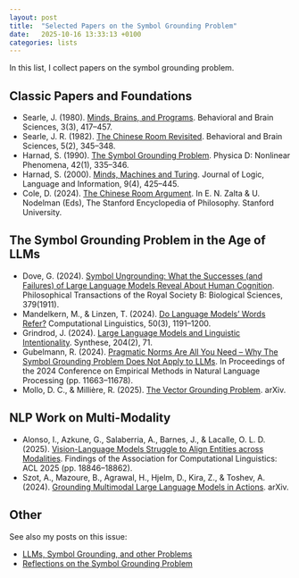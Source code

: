 ```yaml
---
layout: post
title:  "Selected Papers on the Symbol Grounding Problem"
date:   2025-10-16 13:33:13 +0100
categories: lists
---
```



In this list, I collect papers on the symbol grounding problem.


## Classic Papers and Foundations

- Searle, J. (1980). [Minds, Brains, and Programs]( https://doi.org/10.1017/s0140525x00005756). Behavioral and Brain Sciences, 3(3), 417–457.
- Searle, J. R. (1982). [The Chinese Room Revisited](https://doi.org/10.1017/s0140525x00012425). Behavioral and Brain Sciences, 5(2), 345–348.
- Harnad, S. (1990).  [The Symbol Grounding Problem](https://doi.org/10.1016/0167-2789(90)90087-6). Physica D: Nonlinear Phenomena, 42(1), 335–346.
- Harnad, S. (2000). [Minds, Machines and Turing](https://doi.org/10.1023/A:1008315308862). Journal of Logic, Language and Information, 9(4), 425–445.
- Cole, D. (2024). [The Chinese Room Argument](https://plato.stanford.edu/archives/win2024/entries/chinese-room/). In E. N. Zalta & U. Nodelman (Eds), The Stanford Encyclopedia of Philosophy. Stanford University.



## The Symbol Grounding Problem in the Age of LLMs

- Dove, G. (2024). [Symbol Ungrounding: What the Successes (and Failures) of Large Language Models Reveal About Human Cognition](https://doi.org/10.1098/rstb.2023.0149). Philosophical Transactions of the Royal Society B: Biological Sciences, 379(1911).
- Mandelkern, M., & Linzen, T. (2024). [Do Language Models’ Words Refer?](https://doi.org/10.1162/coli_a_00522) Computational Linguistics, 50(3), 1191–1200.
- Grindrod, J. (2024). [Large Language Models and Linguistic Intentionality](https://doi.org/10.1007/s11229-024-04723-8). Synthese, 204(2), 71.
- Gubelmann, R. (2024). [Pragmatic Norms Are All You Need – Why The Symbol Grounding Problem Does Not Apply to LLMs](https://doi.org/10.18653/v1/2024.emnlp-main.651). In Proceedings of the 2024 Conference on Empirical Methods in Natural Language Processing (pp. 11663–11678).
- Mollo, D. C., & Millière, R. (2025). [The Vector Grounding Problem](https://doi.org/10.48550/arXiv.2304.01481). arXiv.

## NLP Work on Multi-Modality

- Alonso, I., Azkune, G., Salaberria, A., Barnes, J., & Lacalle, O. L. D. (2025). [Vision-Language Models Struggle to Align Entities across Modalities](https://doi.org/10.18653/v1/2025.findings-acl.965). Findings of the Association for Computational Linguistics: ACL 2025 (pp. 18846–18862).
- Szot, A., Mazoure, B., Agrawal, H., Hjelm, D., Kira, Z., & Toshev, A. (2024). [Grounding Multimodal Large Language Models in Actions](https://doi.org/10.48550/arXiv.2406.07904). arXiv.

## Other

See also my posts on this issue:

- [LLMs, Symbol Grounding, and other Problems](/SGP-Pragmatism/)
- [Reflections on the Symbol Grounding Problem](/Reflections-on-the-SGP/)
